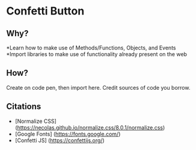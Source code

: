 # Confetti Button

## Why?

*Learn how to make use of Methods/Functions, Objects, and Events
*Import libraries to make use of functionality already present on the web

## How?

Create on code pen, then import here.
Credit sources of code you borrow.


## Citations

* [Normalize CSS] (https://necolas.github.io/normalize.css/8.0.1/normalize.css)
* [Google Fonts] (https://fonts.google.com/)
* [Confetti JS] (https://confettijs.org/)
